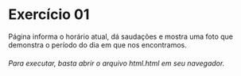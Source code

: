 # Exercício 01

Página informa o horário atual, dá saudações e mostra uma foto que demonstra o período do dia em que nos encontramos.

###### Para executar, basta abrir o arquivo html.html em seu navegador.